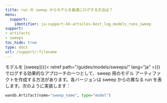 ```yaml
---
title: run の sweep からモデルを最適にログする方法は？
menu:
  support:
    identifier: ja-support-kb-articles-best_log_models_runs_sweep
support:
- artifacts
- sweeps
toc_hide: true
type: docs
url: /support/:filename
---
```


モデルを [sweep]({{< relref path="/guides/models/sweeps/" lang="ja" >}}) でログする効果的なアプローチの一つとして、sweep 用のモデル アーティファクトを作成する方法があります。各バージョンは sweep からの異なる run を表します。次のように実装します：

```python
wandb.Artifact(name="sweep_name", type="model")
```
